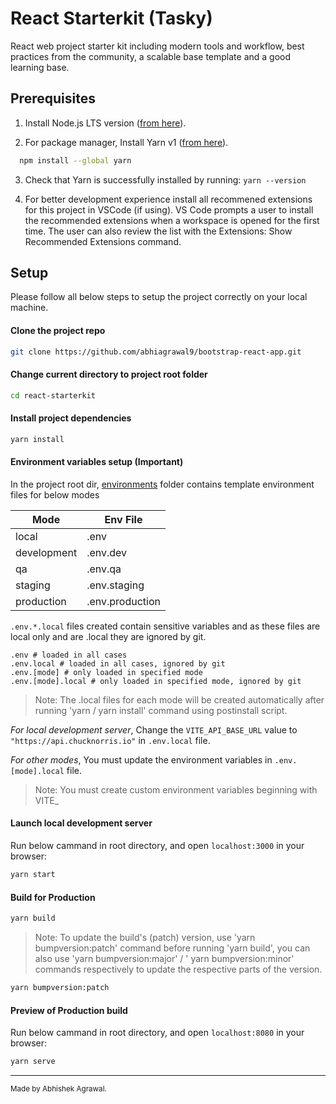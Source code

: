 # React Starterkit (Tasky)

React web project starter kit including modern tools and workflow, best practices from the community, a scalable base template and a good learning base.

## Prerequisites

1. Install Node.js LTS version ([from here](https://nodejs.org/en/)).

2. For package manager, Install Yarn v1 ([from here](https://classic.yarnpkg.com/lang/en/docs/install/#mac-stable)).

```sh
  npm install --global yarn
```

3. Check that Yarn is successfully installed by running: `yarn --version`

4. For better development experience install all recommened extensions for this project in VSCode (if using). VS Code prompts a user to install the recommended extensions when a workspace is opened for the first time. The user can also review the list with the Extensions: Show Recommended Extensions command.

## Setup

Please follow all below steps to setup the project correctly on your local machine.

#### Clone the project repo

```sh
git clone https://github.com/abhiagrawal9/bootstrap-react-app.git
```

#### Change current directory to project root folder

```sh
cd react-starterkit
```

#### Install project dependencies

```sh
yarn install
```

#### Environment variables setup (Important)

In the project root dir, [environments](https://github.com/abhiagrawal9/bootstrap-react-app/tree/main/environments) folder contains template environment files for below modes

| Mode        | Env File        |
| ----------- | --------------- |
| local       | .env            |
| development | .env.dev        |
| qa          | .env.qa         |
| staging     | .env.staging    |
| production  | .env.production |

`.env.*.local` files created contain sensitive variables and as these files are local only and are .local they are ignored by git.

```
.env # loaded in all cases
.env.local # loaded in all cases, ignored by git
.env.[mode] # only loaded in specified mode
.env.[mode].local # only loaded in specified mode, ignored by git
```

> Note: The .local files for each mode will be created automatically after running 'yarn / yarn install' command using postinstall script.

_For local development server_, Change the `VITE_API_BASE_URL` value to `"https://api.chucknorris.io"` in `.env.local` file.

_For other modes_, You must update the environment variables in `.env.[mode].local` file.

> Note: You must create custom environment variables beginning with VITE\_

#### Launch local development server

Run below cammand in root directory, and open `localhost:3000` in your browser:

```sh
yarn start
```

#### Build for Production

```sh
yarn build
```

> Note: To update the build's (patch) version, use 'yarn bumpversion:patch' command before running 'yarn build', you can also use 'yarn bumpversion:major' / ' yarn bumpversion:minor' commands respectively to update the respective parts of the version.

```sh
yarn bumpversion:patch
```

#### Preview of Production build

Run below cammand in root directory, and open `localhost:8080` in your browser:

```sh
yarn serve
```

---

<sup>Made by Abhishek Agrawal.</sup>
